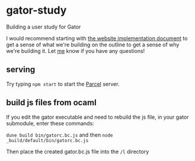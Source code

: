 # gator-study
Building a user study for Gator

I would recommend starting with [the website implementation document](https://github.com/cucapra/gator-study/blob/master/documentation/implementation.md) to get a sense of what we're building on the outline to get a sense of why we're building it.  Let [me](https://github.com/Checkmate50) know if you have any questions!


## serving

Try typing `npm start` to start the [Parcel][] server.

[parcel]: https://parceljs.org

## build js files from ocaml

If you edit the gator executable and need to rebuild the js file, in your gator submodule, enter these commands:

` dune build bin/gatorc.bc.js ` and then 
` node _build/default/bin/gatorc.bc.js `

Then place the created gator.bc.js file into the `/l` directory
